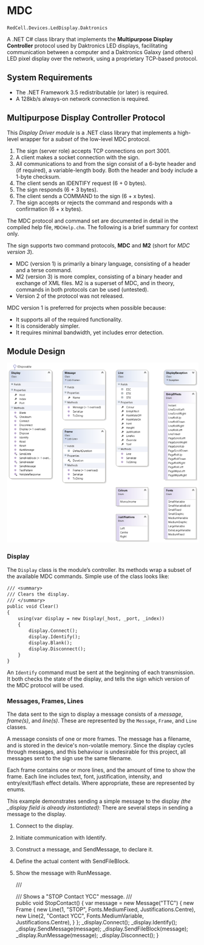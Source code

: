 MDC
===
`RedCell.Devices.LedDisplay.Daktronics`

A .NET C# class library that implements the **Multipurpose Display Controller** protocol used by Daktronics LED displays,
facilitating communication between a computer and a Daktronics Galaxy (and others) LED pixel display over the network, 
using a proprietary TCP-based protocol.

System Requirements
-------------------
* The .NET Framework 3.5 redistributable (or later) is required.
* A 128kb/s always-on network connection is required.

Multipurpose Display Controller Protocol
----------------------------------------
This *Display Driver module* is a .NET class library that implements a high-level wrapper for a *subset* of the low-level MDC protocol. 
1.	The sign (server role) accepts TCP connections on port 3001.
2.	A client makes a socket connection with the sign.
3.	All communications to and from the sign consist of a 6-byte header and (if required), a variable-length body. Both the header and body include a 1-byte checksum.
4.	The client sends an IDENTIFY request (6 + 0 bytes).
5.	The sign responds (6 + 3 bytes).
6.	The client sends a COMMAND to the sign (6 + x bytes).
7.	The sign accepts or rejects the command and responds with a confirmation (6 + x bytes).

The MDC protocol and command set are documented in detail in the compiled help file, `MDCHelp.chm`. The following is a brief summary for context only.

The sign supports two command protocols, **MDC** and **M2** (short for *MDC version 3*).
* MDC (version 1) is primarily a binary language, consisting of a header and a terse command.
* M2 (version 3) is more complex, consisting of a binary header and exchange of XML files. M2 is a superset of MDC, and in theory, commands in both protocols can be used (untested).
* Version 2 of the protocol was not released.

MDC version 1 is preferred for projects when possible because:
* It supports all of the required functionality.
* It is considerably simpler.
* It requires minimal bandwidth, yet includes error detection.

Module Design
-------------

![Display Driver public objects](docs/Daktronics.png)

### Display
The `Display` class is the module’s controller. Its methods wrap a subset of the available MDC commands. Simple use of the class looks like:

	/// <summary>
	/// Clears the display.
	/// </summary>
	public void Clear()
	{
		using(var display = new Display(_host, _port, _index))
		{
			display.Connect();
			display.Identify();
			display.Blank();
			display.Disconnect();
		}
	}

An `Identify` command must be sent at the beginning of each transmission. It both checks the state of the display, and tells the sign which version of the MDC protocol will be used.

### Messages, Frames, Lines

The data sent to the sign to display a message consists of a *message*, *frame(s)*, and *line(s)*. These are represented by the `Message`, `Frame`, and `Line` classes.

A message consists of one or more frames. The message has a filename, and is stored in the device's non-volatile memory. Since the display cycles through messages, and this behaviour is undesirable for this project, all messages sent to the sign use the same filename.

Each frame contains one or more lines, and the amount of time to show the frame.
Each line includes text, font, justification, intensity, and entry/exit/flash effect details. Where appropriate, these are represented by enums.

This example demonstrates sending a simple message to the display *(the _display field is already instantiated)*:
There are several steps in sending a message to the display.
1. Connect to the display.
2. Initiate communication with Identify.
3. Construct a message, and SendMessage, to declare it.
4. Define the actual content with SendFileBlock.
5. Show the message with RunMessage.


    /// <summary>
    /// Shows a "STOP Contact YCC" message.
    /// </summary>
    public void StopContact()
    {
        var message = new Message("TTC")
        {
            new Frame
            {
                new Line(1, "STOP", Fonts.MediumFixed, Justifications.Centre),
                new Line(2, "Contact YCC", Fonts.MediumVariable, Justifications.Centre),
            }
        };
        _display.Connect();
        _display.Identify();
        _display.SendMessage(message);
        _display.SendFileBlock(message);
        _display.RunMessage(message);
        _display.Disconnect();
    }
